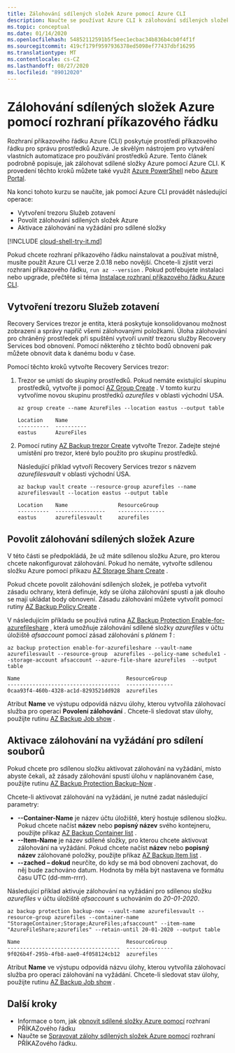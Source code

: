 ```yaml
---
title: Zálohování sdílených složek Azure pomocí Azure CLI
description: Naučte se používat Azure CLI k zálohování sdílených složek Azure v trezoru Recovery Services.
ms.topic: conceptual
ms.date: 01/14/2020
ms.openlocfilehash: 54852112591b5f5eec1ecbac34b836b4cb0f4f1f
ms.sourcegitcommit: 419cf179f9597936378ed5098ef77437dbf16295
ms.translationtype: MT
ms.contentlocale: cs-CZ
ms.lasthandoff: 08/27/2020
ms.locfileid: "89012020"
---
```

# <a name="back-up-azure-file-shares-with-cli"></a>Zálohování sdílených složek Azure pomocí rozhraní příkazového řádku

Rozhraní příkazového řádku Azure (CLI) poskytuje prostředí příkazového řádku pro správu prostředků Azure. Je skvělým nástrojem pro vytváření vlastních automatizace pro používání prostředků Azure. Tento článek podrobně popisuje, jak zálohovat sdílené složky Azure pomocí Azure CLI. K provedení těchto kroků můžete také využít [Azure PowerShell](./backup-azure-afs-automation.md) nebo [Azure Portal](backup-afs.md).

Na konci tohoto kurzu se naučíte, jak pomocí Azure CLI provádět následující operace:

* Vytvoření trezoru Služeb zotavení
* Povolit zálohování sdílených složek Azure
* Aktivace zálohování na vyžádání pro sdílené složky

[!INCLUDE [cloud-shell-try-it.md](../../includes/cloud-shell-try-it.md)]

Pokud chcete rozhraní příkazového řádku nainstalovat a používat místně, musíte použít Azure CLI verze 2.0.18 nebo novější. Chcete-li zjistit verzi rozhraní příkazového řádku, `run az --version` . Pokud potřebujete instalaci nebo upgrade, přečtěte si téma [Instalace rozhraní příkazového řádku Azure CLI](/cli/azure/install-azure-cli?view=azure-cli-latest).

## <a name="create-a-recovery-services-vault"></a>Vytvoření trezoru Služeb zotavení

Recovery Services trezor je entita, která poskytuje konsolidovanou možnost zobrazení a správy napříč všemi zálohovanými položkami. Úloha zálohování pro chráněný prostředek při spuštění vytvoří uvnitř trezoru služby Recovery Services bod obnovení. Pomocí některého z těchto bodů obnovení pak můžete obnovit data k danému bodu v čase.

Pomocí těchto kroků vytvořte Recovery Services trezor:

1. Trezor se umístí do skupiny prostředků. Pokud nemáte existující skupinu prostředků, vytvořte ji pomocí [AZ Group Create](/cli/azure/group?view=azure-cli-latest#az-group-create) . V tomto kurzu vytvoříme novou skupinu prostředků *azurefiles* v oblasti východní USA.

    ```azurecli-interactive
    az group create --name AzureFiles --location eastus --output table
    ```

    ```output
    Location    Name
    ----------  ----------
    eastus      AzureFiles
    ```

1. Pomocí rutiny [AZ Backup trezor Create](/cli/azure/backup/vault?view=azure-cli-latest#az-backup-vault-create) vytvořte Trezor. Zadejte stejné umístění pro trezor, které bylo použito pro skupinu prostředků.

    Následující příklad vytvoří Recovery Services trezor s názvem *azurefilesvault* v oblasti východní USA.

    ```azurecli-interactive
    az backup vault create --resource-group azurefiles --name azurefilesvault --location eastus --output table
    ```

    ```output
    Location    Name                ResourceGroup
    ----------  ----------------    ---------------
    eastus      azurefilesvault     azurefiles
    ```

## <a name="enable-backup-for-azure-file-shares"></a>Povolit zálohování sdílených složek Azure

V této části se předpokládá, že už máte sdílenou složku Azure, pro kterou chcete nakonfigurovat zálohování. Pokud ho nemáte, vytvořte sdílenou složku Azure pomocí příkazu [AZ Storage Share Create](/cli/azure/storage/share?view=azure-cli-latest#az-storage-share-create) .

Pokud chcete povolit zálohování sdílených složek, je potřeba vytvořit zásadu ochrany, která definuje, kdy se úloha zálohování spustí a jak dlouho se mají ukládat body obnovení. Zásadu zálohování můžete vytvořit pomocí rutiny [AZ Backup Policy Create](/cli/azure/backup/policy?view=azure-cli-latest#az-backup-policy-create) .

V následujícím příkladu se používá rutina [AZ Backup Protection Enable-for-azurefileshare](/cli/azure/backup/protection?view=azure-cli-latest#az-backup-protection-enable-for-azurefileshare) , která umožňuje zálohování sdílené složky *azurefiles* v účtu úložiště *afsaccount* pomocí zásad zálohování s *plánem 1* :

```azurecli-interactive
az backup protection enable-for-azurefileshare --vault-name azurefilesvault --resource-group  azurefiles --policy-name schedule1 --storage-account afsaccount --azure-file-share azurefiles  --output table
```

```output
Name                                  ResourceGroup
------------------------------------  ---------------
0caa93f4-460b-4328-ac1d-8293521dd928  azurefiles
```

Atribut **Name** ve výstupu odpovídá názvu úlohy, kterou vytvořila zálohovací služba pro operaci **Povolení zálohování** . Chcete-li sledovat stav úlohy, použijte rutinu [AZ Backup Job show](/cli/azure/backup/job?view=azure-cli-latest#az-backup-job-show) .

## <a name="trigger-an-on-demand-backup-for-file-share"></a>Aktivace zálohování na vyžádání pro sdílení souborů

Pokud chcete pro sdílenou složku aktivovat zálohování na vyžádání, místo abyste čekali, až zásady zálohování spustí úlohu v naplánovaném čase, použijte rutinu [AZ Backup Protection Backup-Now](/cli/azure/backup/protection?view=azure-cli-latest#az-backup-protection-backup-now) .

Chcete-li aktivovat zálohování na vyžádání, je nutné zadat následující parametry:

* **--Container-Name** je název účtu úložiště, který hostuje sdílenou složku. Pokud chcete načíst **název** nebo **popisný název** svého kontejneru, použijte příkaz [AZ Backup Container list](/cli/azure/backup/container?view=azure-cli-latest#az-backup-container-list) .
* **--Item-Name** je název sdílené složky, pro kterou chcete aktivovat zálohování na vyžádání. Pokud chcete načíst **název** nebo **popisný název** zálohované položky, použijte příkaz [AZ Backup Item list](/cli/azure/backup/item?view=azure-cli-latest#az-backup-item-list) .
* **--zached – dokud** neurčíte, do kdy se má bod obnovení zachovat, do něj bude zachováno datum. Hodnota by měla být nastavena ve formátu času UTC (dd-mm-rrrr).

Následující příklad aktivuje zálohování na vyžádání pro sdílenou složku *azurefiles* v účtu úložiště *afsaccount* s uchováním do *20-01-2020*.

```azurecli-interactive
az backup protection backup-now --vault-name azurefilesvault --resource-group azurefiles --container-name "StorageContainer;Storage;AzureFiles;afsaccount" --item-name "AzureFileShare;azurefiles" --retain-until 20-01-2020 --output table
```

```output
Name                                  ResourceGroup
------------------------------------  ---------------
9f026b4f-295b-4fb8-aae0-4f058124cb12  azurefiles
```

Atribut **Name** ve výstupu odpovídá názvu úlohy, kterou vytvořila zálohovací služba pro operaci zálohování na vyžádání. Chcete-li sledovat stav úlohy, použijte rutinu [AZ Backup Job show](/cli/azure/backup/job?view=azure-cli-latest#az-backup-job-show) .

## <a name="next-steps"></a>Další kroky

* Informace o tom, jak [obnovit sdílené složky Azure pomocí](restore-afs-cli.md) rozhraní PŘÍKAZového řádku
* Naučte se [Spravovat zálohy sdílených složek Azure pomocí](manage-afs-backup-cli.md) rozhraní PŘÍKAZového řádku.
